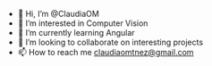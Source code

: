 - 👋 Hi, I’m @ClaudiaOM
- 👀 I’m interested in Computer Vision
- 🌱 I’m currently learning Angular
- 💞️ I’m looking to collaborate on interesting projects
- 📫 How to reach me claudiaomtnez@gmail.com

<!---
ClaudiaOM/ClaudiaOM is a ✨ special ✨ repository because its `README.md` (this file) appears on your GitHub profile.
You can click the Preview link to take a look at your changes.
--->
